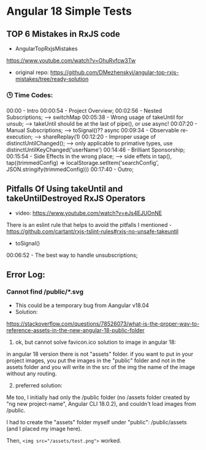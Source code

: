 # Angular 18 Simple Tests

## TOP 6 Mistakes in RxJS code

- AngularTopRxjsMistakes

https://www.youtube.com/watch?v=OhuRvfcw3Tw

- original repo:
https://github.com/DMezhenskyi/angular-top-rxjs-mistakes/tree/ready-solution

### 🕒  Time Codes:
00:00 - Intro
00:00:54 - Project Overview;
00:02:56  - Nested Subscriptions; --> switchMap
00:05:38 - Wrong usage of takeUntil for unsub; --> takeUntil should be at the last of pipe(), or use async!
00:07:20 - Manual Subscriptions; --> toSignal()?? async
00:09:34 - Observable re-execution; --> shareReplay(1)
00:12:20 - Improper usage of distinctUntilChanged(); --> only applicable to primative types, use distinctUntilKeyChanged('userName')
00:14:46 - Brilliant Sponsorship;
00:15:54 - Side Effects in the wrong place; --> side effets in tap(), tap((trimmedConfig) => localStorage.setItem('searchConfig', JSON.stringify(trimmedConfig)))
00:17:40 - Outro;

## Pitfalls Of Using takeUntil and takeUntilDestroyed RxJS Operators

- video: https://www.youtube.com/watch?v=eJs4EJUOnNE

There is an eslint rule that helps to avoid the pitfalls I mentioned - https://github.com/cartant/rxjs-tslint-rules#rxjs-no-unsafe-takeuntil

- toSignal()

00:06:52 - The best way to handle unsubscriptions;



## Error Log:

### Cannot find /public/*.svg

- This could be a temporary bug from Aangular v18.04
- Solution:

https://stackoverflow.com/questions/78526073/what-is-the-proper-way-to-reference-assets-in-the-new-angular-18-public-folder

1. ok, but cannot solve favicon.ico
solution to image in angular 18:

in angular 18 version there is not "assets" folder. if you want to put in your project images, you put the images in the "public" folder and not in the assets folder and you will write in the src of the img the name of the image without any routing.

2. preferred solution:

Me too, I initially had only the /public folder (no /assets folder created by "ng new project-name", Angular CLI 18.0.2), and couldn't load images from /public.

I had to create the "assets" folder myself under "public": /public/assets (and I placed my image here).

Then, `<img src="/assets/test.png">` worked.


